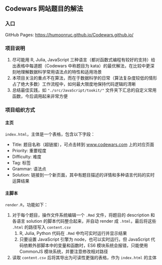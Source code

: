 ## Codewars 网站题目的解法

### 入口

GitHub Pages: https://humoonruc.github.io/Codewars.github.io/

### 项目说明


1. 尽可能用 R, Julia, JavaScript 三种语言（都对函数式编程有较好的支持）给出表格中每道题（Codewars 中称题目为 kata）的最优解法，在比较中更深刻地理解数据科学常用语法点的特性和适用场景
2. 本项目关注的重点不在算法，而在于数据科学的日常（算法复杂度较低的情形占了绝大多数）工作流程中，如何最大限度地保持代码逻辑的清晰
3. 总结最佳实践，如 `"./src/JavaScript/tookit/"` 文件夹下汇总的自定义常用函数，今后调用起来非常方便


### 项目组织方式

#### 主页

`index.html`，主体是一个表格，包含以下字段：

- Title: 题目名称（超链接），可点击转到 www.codewars.com 上的对应页面
- Priority: 重要程度
- Difficulty: 难度
- Tag: 标签
- Grammar: 语法点
- Solution: 链接到一个新页面，其中有题目描述的详情和多种语言代码的实时运算结果



#### 主脚本

`render.R`，功能如下：

1. 对于每个题目，操作文件系统编辑一个 `.Rmd` 文件，将题目的 description 和各语言 solution 的脚本代码整合起来，并自动 render 成 `.html`，最后将这些 `.html` 的路径写入 `content.csv`
   1. R, Julia, Python 代码在 `.Rmd` 中均可实时运行并显示结果
   2. 只要设置 JavaScript 引擎为 node，也可以实时运行。但 JavaScript 代码依赖外部脚本中的变量和函数时，ES6 模块系统会报错，只能使用 CommonJS 模块系统，并要注意修改相对路径
2. 读取 `content.csv` 后将其导出为可读性更强的表格，作为 `index.html` 的主体
